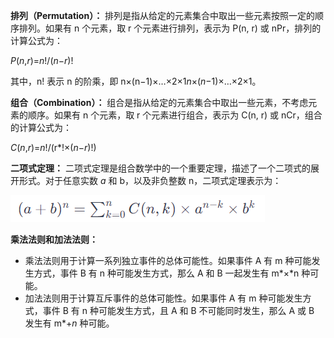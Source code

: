 **排列（Permutation）：** 排列是指从给定的元素集合中取出一些元素按照一定的顺序排列。如果有 n 个元素，取 r 个元素进行排列，表示为 P(n, r) 或 nPr，排列的计算公式为： 

*P*(*n*,*r*)=*n*!/(*n*−*r*)!

其中，n! 表示 n 的阶乘，即 n×(n−1)×…×2×1*n*×(*n*−1)×…×2×1。



**组合（Combination）：** 组合是指从给定的元素集合中取出一些元素，不考虑元素的顺序。如果有 n 个元素，取 r 个元素进行组合，表示为 C(n, r) 或 nCr，组合的计算公式为：

*C*(*n*,*r*)=*n*!/(r*!×(*n*−*r*)!)



**二项式定理：** 二项式定理是组合数学中的一个重要定理，描述了一个二项式的展开形式。对于任意实数 *a* 和 b，以及非负整数 n，二项式定理表示为：

![image-20240115180300173](排列组合_imgs\image-20240115180300173.png)



**乘法法则和加法法则：**

- 乘法法则用于计算一系列独立事件的总体可能性。如果事件 A 有 m 种可能发生方式，事件 B 有 n 种可能发生方式，那么 A 和 B 一起发生有 m*×*n 种可能。
- 加法法则用于计算互斥事件的总体可能性。如果事件 A 有 m 种可能发生方式，事件 B 有 n 种可能发生方式，且 A 和 B 不可能同时发生，那么 A 或 B 发生有 m*+*n* 种可能。

